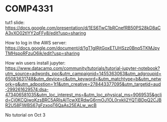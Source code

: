 # COMP4331

  tut1 slide:
  https://docs.google.com/presentation/d/1ES6TwC1bRCnefRB50PS28kD8aCA3vXO02tIYY2qFFy8/edit?usp=sharing

  
  How to log in the AWS server: https://docs.google.com/document/d/1gT1gIRjtGoxETUHSzz0Bnq5TKMJpyTMHspoRFzuO6ik/edit?usp=sharing


  How win users install jupyter:
https://www.datacamp.com/community/tutorials/tutorial-jupyter-notebook?utm_source=adwords_ppc&utm_campaignid=1455363063&utm_adgroupid=65083631748&utm_device=c&utm_keyword=&utm_matchtype=b&utm_network=g&utm_adpostion=1t1&utm_creative=278443377095&utm_targetid=aud-299261629574:dsa-473406581035&utm_loc_interest_ms=&utm_loc_physical_ms=9069535&gclid=Cj0KCQjwoKzsBRC5ARIsAITcwXERdwG6rmOJ1OL0rxkIi2YQTiBDpQ2CJBR2U58FlWBS67gFzxoqT6QaAs25EALw_wcB

  No tutorial on Oct 3
